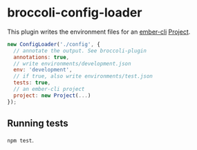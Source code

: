 # broccoli-config-loader

This plugin writes the environment files for an [ember-cli][] [Project][].

```js
new ConfigLoader('./config', {
  // annotate the output. See broccoli-plugin
  annotations: true,
  // write environments/development.json
  env: 'development',
  // if true, also write environments/test.json
  tests: true,
  // an ember-cli project
  project: new Project(...)
});
```

## Running tests

`npm test`.

[ember-cli]: http://github.com/ember-cli/ember-cli
[project]: https://github.com/ember-cli/ember-cli/blob/master/lib/models/project.js
